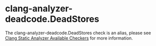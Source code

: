 clang-analyzer-deadcode.DeadStores
==================================

The clang-analyzer-deadcode.DeadStores check is an alias, please see
[Clang Static Analyzer Available Checkers](https://clang.llvm.org/docs/analyzer/checkers.html#deadcode-deadstores)
for more information.
